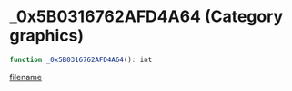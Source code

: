# _0x5B0316762AFD4A64 (Category graphics)

```js
function _0x5B0316762AFD4A64(): int
```

[filename](_0x5B0316762AFD4A64_m.md ':include')